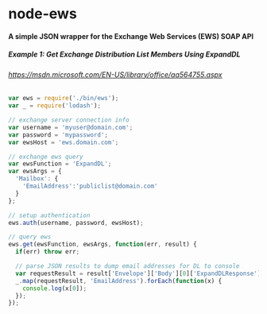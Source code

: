 # node-ews
#### A simple JSON wrapper for the Exchange Web Services (EWS) SOAP API


##### Example 1: Get Exchange Distribution List Members Using ExpandDL
###### https://msdn.microsoft.com/EN-US/library/office/aa564755.aspx
```js
var ews = require('./bin/ews');
var _ = require('lodash');

// exchange server connection info
var username = 'myuser@domain.com';
var password = 'mypassword';
var ewsHost = 'ews.domain.com';

// exchange ews query
var ewsFunction = 'ExpandDL';
var ewsArgs = {
  'Mailbox': {
    'EmailAddress':'publiclist@domain.com'
  }
};

// setup authentication
ews.auth(username, password, ewsHost);

// query ews
ews.get(ewsFunction, ewsArgs, function(err, result) {
  if(err) throw err;

  // parse JSON results to dump email addresses for DL to console
  var requestResult = result['Envelope']['Body'][0]['ExpandDLResponse'][0]['ResponseMessages'][0]['ExpandDLResponseMessage'][0]['DLExpansion'][0]['Mailbox'];
  _.map(requestResult, 'EmailAddress').forEach(function(x) {
    console.log(x[0]);
  });
});
````
